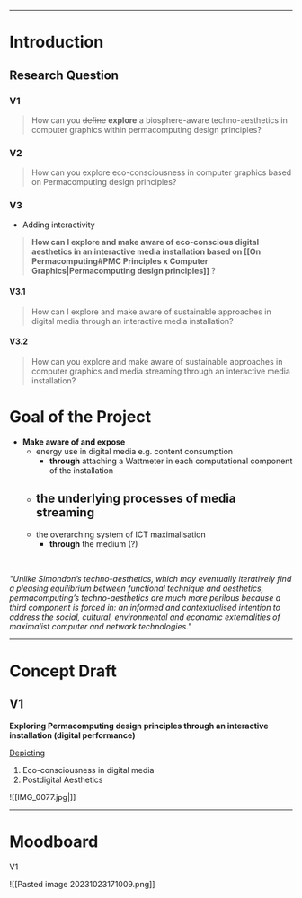 ___
# Introduction

## Research Question

### V1

>How can you ~~define~~ **explore** a biosphere-aware techno-aesthetics in computer graphics within permacomputing design principles?


### V2

>How can you explore eco-consciousness in computer graphics based on Permacomputing design principles?

### V3

- Adding interactivity

>**How can I explore and make aware of eco-conscious digital aesthetics in an interactive media installation based on [[On Permacomputing#PMC Principles x Computer Graphics|Permacomputing design principles]]** ?


#### V3.1

>How can I explore and make aware of sustainable approaches in digital media through an interactive media installation?

#### V3.2

>How can you explore and make aware of sustainable approaches in computer graphics and media streaming through an interactive media installation?



# Goal of the Project

- **Make aware of and expose**
	- energy use in digital media e.g. content consumption
		- **through** attaching a Wattmeter in each computational component of the installation 
	- the underlying processes of media streaming
		- 
	- the overarching system of ICT maximalisation
		- **through** the medium (?)
<br>


*"Unlike Simondon’s techno-aesthetics, which may eventually iteratively find a pleasing equilibrium between functional technique and aesthetics, permacomputing’s techno-aesthetics are much more perilous because a third component is forced in: an informed and contextualised intention to address the social, cultural, environmental and economic externalities of maximalist computer and network technologies."*
___
# Concept Draft 

## V1

**Exploring Permacomputing design principles through an interactive installation (digital performance)**

<u> Depicting </u>

1. Eco-consciousness in digital media
2. Postdigital Aesthetics

![[IMG_0077.jpg|]]

___
# Moodboard

V1

![[Pasted image 20231023171009.png]]





